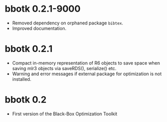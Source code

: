 # bbotk 0.2.1-9000

* Removed dependency on orphaned package `bibtex`.
* Improved documentation.

# bbotk 0.2.1

* Compact in-memory representation of R6 objects to save space when
  saving mlr3 objects via saveRDS(), serialize() etc.
* Warning and error messages if external package for optimization is
  not installed.

# bbotk 0.2

- First version of the Black-Box Optimization Toolkit

